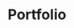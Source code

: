 ---
title: Portfolio
layout: collection
permalink: /portfolio
collection: portfolio
entries_layout: grid
author_profile: true
---